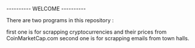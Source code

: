 ---------- WELCOME ----------

There are two programs in this repository :

first one is for scrapping cryptocurrencies and their prices from CoinMarketCap.com
second one is for scrapping emails from town halls.